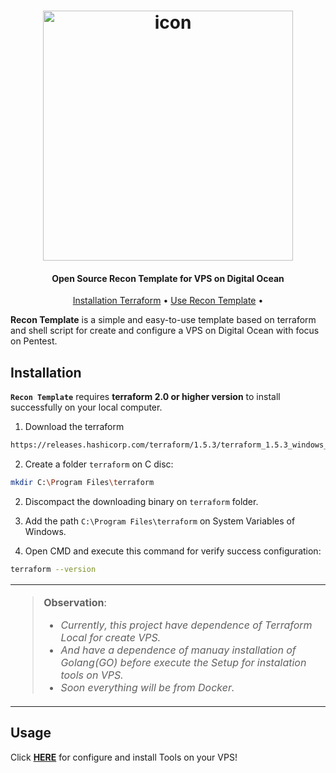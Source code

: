 <h1 align="center">
<a href="icon"><img src="static/icon.png" alt="icon" height="400px"></a>
</h1>

<h4 align="center">Open Source Recon Template for VPS on Digital Ocean </h4>

<p align="center">
  <a href="#installation">Installation Terraform</a> •
  <a href="#usage">Use Recon Template</a> •

**Recon Template** is a simple and easy-to-use template based on terraform and shell script for create and configure a VPS on Digital Ocean with focus on Pentest.

</p>

## Installation

**`Recon Template`** requires **terraform 2.0 or higher version** to install successfully on your local computer.

1. Download the terraform

```sh
https://releases.hashicorp.com/terraform/1.5.3/terraform_1.5.3_windows_amd64.zip
```

2. Create a folder `terraform` on C disc:

```sh
mkdir C:\Program Files\terraform
```

2. Discompact the downloading binary on `terraform` folder.

3. Add the path `C:\Program Files\terraform` on System Variables of Windows.

4. Open CMD and execute this command for verify success configuration:

```sh
terraform --version
```

<table>
<tr>
<td>  

> **Observation**:
> - *Currently, this project have dependence of Terraform Local for create VPS.*
> - *And have a dependence of manuay installation of Golang(GO) before execute the Setup for instalation tools on VPS.*
> - *Soon everything will be from Docker.*

</table>
</tr>
</td> 

## Usage

Click **[HERE](https://github.com/cunhaDev/recon-template/blob/main/static/ConfigureTools.md)** for configure and install Tools on your VPS!
